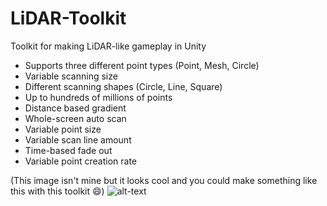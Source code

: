 # LiDAR-Toolkit
Toolkit for making LiDAR-like gameplay in Unity

* Supports three different point types (Point, Mesh, Circle)
* Variable scanning size
* Different scanning shapes (Circle, Line, Square)
* Up to hundreds of millions of points
* Distance based gradient
* Whole-screen auto scan
* Variable point size
* Variable scan line amount
* Time-based fade out
* Variable point creation rate

(This image isn't mine but it looks cool and you could make something like this with this toolkit 😄)
![alt-text](https://geospatialmedia.s3.amazonaws.com/wp-content/uploads/2019/01/Wired1.jpg)
